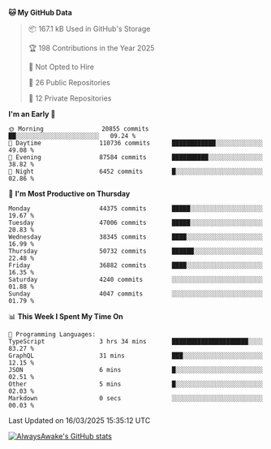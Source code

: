 <!--START_SECTION:waka-->
**🐱 My GitHub Data** 

> 📦 167.1 kB Used in GitHub's Storage 
 > 
> 🏆 198 Contributions in the Year 2025
 > 
> 🚫 Not Opted to Hire
 > 
> 📜 26 Public Repositories 
 > 
> 🔑 12 Private Repositories 
 > 
**I'm an Early 🐤** 

```text
🌞 Morning                20855 commits       ██░░░░░░░░░░░░░░░░░░░░░░░   09.24 % 
🌆 Daytime                110736 commits      ████████████░░░░░░░░░░░░░   49.08 % 
🌃 Evening                87584 commits       ██████████░░░░░░░░░░░░░░░   38.82 % 
🌙 Night                  6452 commits        █░░░░░░░░░░░░░░░░░░░░░░░░   02.86 % 
```
📅 **I'm Most Productive on Thursday** 

```text
Monday                   44375 commits       █████░░░░░░░░░░░░░░░░░░░░   19.67 % 
Tuesday                  47006 commits       █████░░░░░░░░░░░░░░░░░░░░   20.83 % 
Wednesday                38345 commits       ████░░░░░░░░░░░░░░░░░░░░░   16.99 % 
Thursday                 50732 commits       ██████░░░░░░░░░░░░░░░░░░░   22.48 % 
Friday                   36882 commits       ████░░░░░░░░░░░░░░░░░░░░░   16.35 % 
Saturday                 4240 commits        ░░░░░░░░░░░░░░░░░░░░░░░░░   01.88 % 
Sunday                   4047 commits        ░░░░░░░░░░░░░░░░░░░░░░░░░   01.79 % 
```


📊 **This Week I Spent My Time On** 

```text
💬 Programming Languages: 
TypeScript               3 hrs 34 mins       █████████████████████░░░░   83.27 % 
GraphQL                  31 mins             ███░░░░░░░░░░░░░░░░░░░░░░   12.15 % 
JSON                     6 mins              █░░░░░░░░░░░░░░░░░░░░░░░░   02.51 % 
Other                    5 mins              █░░░░░░░░░░░░░░░░░░░░░░░░   02.03 % 
Markdown                 0 secs              ░░░░░░░░░░░░░░░░░░░░░░░░░   00.03 % 
```


 Last Updated on 16/03/2025 15:35:12 UTC
<!--END_SECTION:waka-->

[![AlwaysAwake's GitHub stats](https://github-readme-stats.vercel.app/api?username=AlwaysAwake&show_icons=true&theme=github_dark&count_private=true)](https://github.com/AlwaysAwake/AlwaysAwake)
